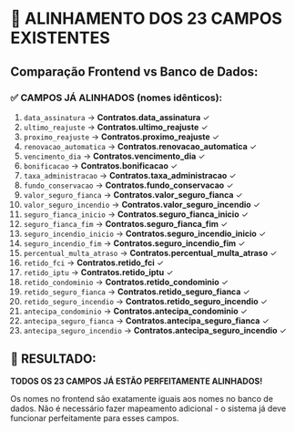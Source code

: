 # 🔄 ALINHAMENTO DOS 23 CAMPOS EXISTENTES

## Comparação Frontend vs Banco de Dados:

### ✅ CAMPOS JÁ ALINHADOS (nomes idênticos):
1. `data_assinatura` → **Contratos.data_assinatura** ✓
2. `ultimo_reajuste` → **Contratos.ultimo_reajuste** ✓
3. `proximo_reajuste` → **Contratos.proximo_reajuste** ✓
4. `renovacao_automatica` → **Contratos.renovacao_automatica** ✓
5. `vencimento_dia` → **Contratos.vencimento_dia** ✓
6. `bonificacao` → **Contratos.bonificacao** ✓
7. `taxa_administracao` → **Contratos.taxa_administracao** ✓
8. `fundo_conservacao` → **Contratos.fundo_conservacao** ✓
9. `valor_seguro_fianca` → **Contratos.valor_seguro_fianca** ✓
10. `valor_seguro_incendio` → **Contratos.valor_seguro_incendio** ✓
11. `seguro_fianca_inicio` → **Contratos.seguro_fianca_inicio** ✓
12. `seguro_fianca_fim` → **Contratos.seguro_fianca_fim** ✓
13. `seguro_incendio_inicio` → **Contratos.seguro_incendio_inicio** ✓
14. `seguro_incendio_fim` → **Contratos.seguro_incendio_fim** ✓
15. `percentual_multa_atraso` → **Contratos.percentual_multa_atraso** ✓
16. `retido_fci` → **Contratos.retido_fci** ✓
17. `retido_iptu` → **Contratos.retido_iptu** ✓
18. `retido_condominio` → **Contratos.retido_condominio** ✓
19. `retido_seguro_fianca` → **Contratos.retido_seguro_fianca** ✓
20. `retido_seguro_incendio` → **Contratos.retido_seguro_incendio** ✓
21. `antecipa_condominio` → **Contratos.antecipa_condominio** ✓
22. `antecipa_seguro_fianca` → **Contratos.antecipa_seguro_fianca** ✓
23. `antecipa_seguro_incendio` → **Contratos.antecipa_seguro_incendio** ✓

## 🎉 RESULTADO:
**TODOS OS 23 CAMPOS JÁ ESTÃO PERFEITAMENTE ALINHADOS!**

Os nomes no frontend são exatamente iguais aos nomes no banco de dados. Não é necessário fazer mapeamento adicional - o sistema já deve funcionar perfeitamente para esses campos.